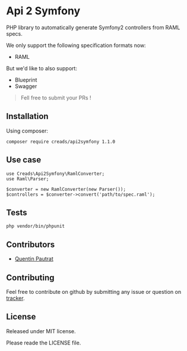 # Api 2 Symfony

PHP library to automatically generate Symfony2 controllers from RAML specs.

We only support the following specification formats now:

*  RAML

But we'd like to also support:

* Blueprint
* Swagger

> Fell free to submit your PRs !

## Installation

Using composer:

`composer require creads/api2symfony 1.1.0`

## Use case

```
use Creads\Api2Symfony\RamlConverter;
use Raml\Parser;

$converter = new RamlConverter(new Parser());
$controllers = $converter->convert('path/to/spec.raml');
```

## Tests

`php vendor/bin/phpunit`

## Contributors

* [Quentin Pautrat](https://github.com/qpautrat)

## Contributing

Feel free to contribute on github by submitting any issue or question on [tracker](https://github.com/creads/api2symfony/issues).

## License

Released under MIT license.

Please reade the LICENSE file.




